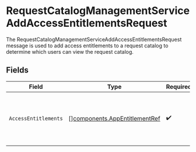 # RequestCatalogManagementServiceAddAccessEntitlementsRequest

The RequestCatalogManagementServiceAddAccessEntitlementsRequest message is used to add access entitlements to a request
 catalog to determine which users can view the request catalog.


## Fields

| Field                                                                          | Type                                                                           | Required                                                                       | Description                                                                    |
| ------------------------------------------------------------------------------ | ------------------------------------------------------------------------------ | ------------------------------------------------------------------------------ | ------------------------------------------------------------------------------ |
| `AccessEntitlements`                                                           | [][components.AppEntitlementRef](../../models/components/appentitlementref.md) | :heavy_check_mark:                                                             | List of entitlements to add to the request catalog as access entitlements.     |